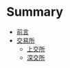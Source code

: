 # Summary

* [前言](readme.md)
* [交易所](jiao-yi-suo.md)
  * [上交所](jiao-yi-suo/shang-jiao-suo.md)
  * [深交所](jiao-yi-suo/shen-jiao-suo.md)

